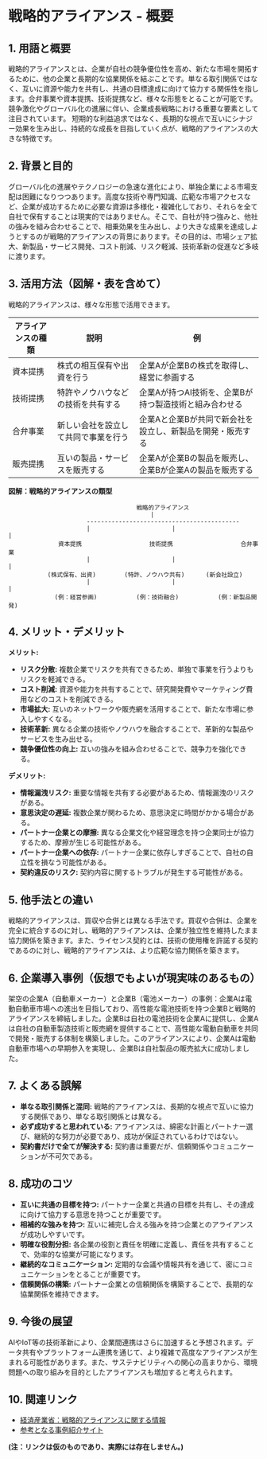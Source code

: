 # 戦略的アライアンス - 概要

## 1. 用語と概要

戦略的アライアンスとは、企業が自社の競争優位性を高め、新たな市場を開拓するために、他の企業と長期的な協業関係を結ぶことです。単なる取引関係ではなく、互いに資源や能力を共有し、共通の目標達成に向けて協力する関係性を指します。合弁事業や資本提携、技術提携など、様々な形態をとることが可能です。競争激化やグローバル化の進展に伴い、企業成長戦略における重要な要素として注目されています。  短期的な利益追求ではなく、長期的な視点で互いにシナジー効果を生み出し、持続的な成長を目指していく点が、戦略的アライアンスの大きな特徴です。


## 2. 背景と目的

グローバル化の進展やテクノロジーの急速な進化により、単独企業による市場支配は困難になりつつあります。高度な技術や専門知識、広範な市場アクセスなど、企業が成功するために必要な資源は多様化・複雑化しており、それらを全て自社で保有することは現実的ではありません。そこで、自社が持つ強みと、他社の強みを組み合わせることで、相乗効果を生み出し、より大きな成果を達成しようとするのが戦略的アライアンスの背景にあります。その目的は、市場シェア拡大、新製品・サービス開発、コスト削減、リスク軽減、技術革新の促進など多岐に渡ります。


## 3. 活用方法（図解・表を含めて）

戦略的アライアンスは、様々な形態で活用できます。

| アライアンスの種類 | 説明 | 例 |
|---|---|---|
| 資本提携 | 株式の相互保有や出資を行う | 企業Aが企業Bの株式を取得し、経営に参画する |
| 技術提携 | 特許やノウハウなどの技術を共有する | 企業Aが持つAI技術を、企業Bが持つ製造技術と組み合わせる |
| 合弁事業 | 新しい会社を設立して共同で事業を行う | 企業Aと企業Bが共同で新会社を設立し、新製品を開発・販売する |
| 販売提携 | 互いの製品・サービスを販売する | 企業Aが企業Bの製品を販売し、企業Bが企業Aの製品を販売する |


**図解：戦略的アライアンスの類型**

```
                                    戦略的アライアンス
                                        |
                      -------------------------------------------
                      |                       |                       |
              資本提携                   技術提携                   合弁事業
                      |                       |                       |
           (株式保有、出資)        (特許、ノウハウ共有)      (新会社設立)
                      |                       |                       |
             (例：経営参画)           (例：技術融合)           (例：新製品開発)
```


## 4. メリット・デメリット

**メリット:**

* **リスク分散:** 複数企業でリスクを共有できるため、単独で事業を行うよりもリスクを軽減できる。
* **コスト削減:** 資源や能力を共有することで、研究開発費やマーケティング費用などのコストを削減できる。
* **市場拡大:** 互いのネットワークや販売網を活用することで、新たな市場に参入しやすくなる。
* **技術革新:** 異なる企業の技術やノウハウを融合することで、革新的な製品やサービスを生み出せる。
* **競争優位性の向上:** 互いの強みを組み合わせることで、競争力を強化できる。


**デメリット:**

* **情報漏洩リスク:** 重要な情報を共有する必要があるため、情報漏洩のリスクがある。
* **意思決定の遅延:** 複数企業が関わるため、意思決定に時間がかかる場合がある。
* **パートナー企業との摩擦:** 異なる企業文化や経営理念を持つ企業同士が協力するため、摩擦が生じる可能性がある。
* **パートナー企業への依存:** パートナー企業に依存しすぎることで、自社の自立性を損なう可能性がある。
* **契約違反のリスク:** 契約内容に関するトラブルが発生する可能性がある。


## 5. 他手法との違い

戦略的アライアンスは、買収や合併とは異なる手法です。買収や合併は、企業を完全に統合するのに対し、戦略的アライアンスは、企業が独立性を維持したまま協力関係を築きます。また、ライセンス契約とは、技術の使用権を許諾する契約であるのに対し、戦略的アライアンスは、より広範な協力関係を築きます。


## 6. 企業導入事例（仮想でもよいが現実味のあるもの）

架空の企業A（自動車メーカー）と企業B（電池メーカー）の事例：企業Aは電動自動車市場への進出を目指しており、高性能な電池技術を持つ企業Bと戦略的アライアンスを締結しました。企業Bは自社の電池技術を企業Aに提供し、企業Aは自社の自動車製造技術と販売網を提供することで、高性能な電動自動車を共同で開発・販売する体制を構築しました。このアライアンスにより、企業Aは電動自動車市場への早期参入を実現し、企業Bは自社製品の販売拡大に成功しました。


## 7. よくある誤解

* **単なる取引関係と混同:** 戦略的アライアンスは、長期的な視点で互いに協力する関係であり、単なる取引関係とは異なる。
* **必ず成功すると思われている:** アライアンスは、綿密な計画とパートナー選び、継続的な努力が必要であり、成功が保証されているわけではない。
* **契約書だけで全てが解決する:** 契約書は重要だが、信頼関係やコミュニケーションが不可欠である。


## 8. 成功のコツ

* **互いに共通の目標を持つ:** パートナー企業と共通の目標を共有し、その達成に向けて協力する意思を持つことが重要です。
* **相補的な強みを持つ:** 互いに補完し合える強みを持つ企業とのアライアンスが成功しやすいです。
* **明確な役割分担:** 各企業の役割と責任を明確に定義し、責任を共有することで、効率的な協業が可能になります。
* **継続的なコミュニケーション:** 定期的な会議や情報共有を通じて、密にコミュニケーションをとることが重要です。
* **信頼関係の構築:** パートナー企業との信頼関係を構築することで、長期的な協業関係を維持できます。


## 9. 今後の展望

AIやIoT等の技術革新により、企業間連携はさらに加速すると予想されます。データ共有やプラットフォーム連携を通じて、より複雑で高度なアライアンスが生まれる可能性があります。また、サステナビリティへの関心の高まりから、環境問題への取り組みを目的としたアライアンスも増加すると考えられます。


## 10. 関連リンク

* [経済産業省：戦略的アライアンスに関する情報](仮のURL)
* [参考となる事例紹介サイト](仮のURL)


**(注：リンクは仮のものであり、実際には存在しません。)**
